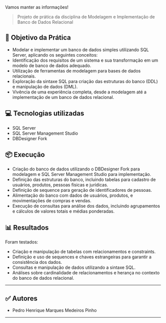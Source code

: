 Vamos manter as informações!

> Projeto de prática da disciplina de Modelagem e Implementação de Banco de Dados Relacional

## 🎯 Objetivo da Prática

- Modelar e implementar um banco de dados simples utilizando SQL Server, aplicando os seguintes conceitos:
- Identificação dos requisitos de um sistema e sua transformação em um modelo de banco de dados adequado.
- Utilização de ferramentas de modelagem para bases de dados relacionais.
- Exploração da sintaxe SQL para criação das estruturas do banco (DDL) e manipulação de dados (DML).
- Vivência de uma experiência completa, desde a modelagem até a implementação de um banco de dados relacional.

## 💻 Tecnologias utilizadas

- SQL Server
- SQL Server Management Studio
- DBDesigner Fork

## 📦 Execução

- Criação do banco de dados utilizando o DBDesigner Fork para modelagem e SQL Server Management Studio para implementação.
- Definição das estruturas do banco, incluindo tabelas para cadastro de usuários, produtos, pessoas físicas e jurídicas.
- Definição de sequence para geração de identificadores de pessoas.
- Alimentação do banco com dados de usuários, produtos, e movimentações de compras e vendas.
- Execução de consultas para análise dos dados, incluindo agrupamentos e cálculos de valores totais e médias ponderadas.

## 📊 Resultados

Foram testados:

- Criação e manipulação de tabelas com relacionamentos e constraints.
- Definição e uso de sequences e chaves estrangeiras para garantir a consistência dos dados.
- Consultas e manipulação de dados utilizando a sintaxe SQL.
- Análises sobre cardinalidade de relacionamentos e herança no contexto do banco de dados relacional.
---

## ✅ Autores

- Pedro Henrique Marques Medeiros Pinho

---
